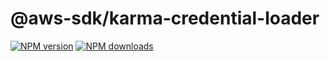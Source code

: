 # @aws-sdk/karma-credential-loader

[![NPM version](https://img.shields.io/npm/v/@aws-sdk/karma-credential-loader/preview.svg)](https://www.npmjs.com/package/@aws-sdk/karma-credential-loader)
[![NPM downloads](https://img.shields.io/npm/dm/@aws-sdk/karma-credential-loader.svg)](https://www.npmjs.com/package/@aws-sdk/karma-credential-loader)

